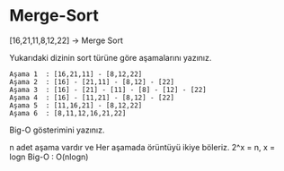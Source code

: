 # Merge-Sort

[16,21,11,8,12,22] -> Merge Sort

   Yukarıdaki dizinin sort türüne göre aşamalarını yazınız.

    Aşama 1  : [16,21,11] - [8,12,22]
    Aşama 2  : [16] - [21,11] - [8,12] - [22]
    Aşama 3  : [16] - [21] - [11] - [8] - [12] - [22]
    Aşama 4  : [16] - [11,21] - [8,12] - [22]
    Aşama 5  : [11,16,21] - [8,12,22]
    Aşama 6  : [8,11,12,16,21,22]
 
  Big-O gösterimini yazınız.

   n adet aşama vardır ve Her aşamada örüntüyü ikiye böleriz. 2^x = n, x = logn
   Big-O : O(nlogn)
